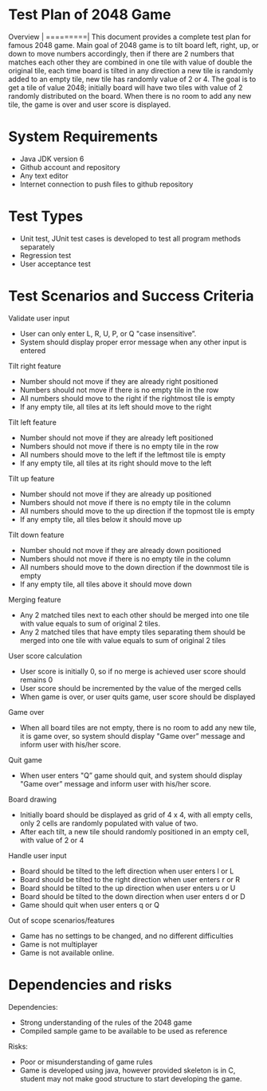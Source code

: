 
Test Plan of 2048 Game 
=======================


Overview |
=========|
This document provides a complete test plan for famous 2048 game.
Main goal of 2048 game is to tilt board left, right, up, or down to move numbers accordingly, then if there are 2 numbers that matches each other 
they are combined in one tile with value of double the original tile, each time board is tilted in any direction a new tile is randomly added to an empty tile,
new tile has randomly value of 2 or 4.
The goal is to get a tile of value 2048; initially board will have two tiles with value of 2 randomly distributed on the board. 
When there is no room to add any new tile, the game is over and user score is displayed.


System Requirements 
====================
-	Java JDK version 6
-	Github account and repository
-	Any text editor
-	Internet connection to push files to github repository


Test Types 
===========
-	Unit  test, JUnit test cases is developed to test all program methods separately
-	Regression test
-	User acceptance test


Test Scenarios and Success Criteria
=====================================
Validate user input
-	User can only enter L, R, U, P, or Q "case insensitive”.
-	System should display proper error message when any other input is entered

Tilt right feature
-	Number should not move if they are already right positioned
-	Numbers should not move if there is no empty tile in the row
-	All numbers should move to the right if the rightmost tile is empty
-	If any empty tile, all tiles at its left should move to the right

Tilt left feature
-	Number should not move if they are already left positioned
-	Numbers should not move if there is no empty tile in the row
-	All numbers should move to the left if the leftmost tile is empty
-	If any empty tile, all tiles at its right should move to the left

Tilt up feature
-	Number should not move if they are already up positioned
-	Numbers should not move if there is no empty tile in the column
-	All numbers should move to the up direction if the topmost tile is empty
-	If any empty tile, all tiles below it should move up

Tilt down feature
-	Number should not move if they are already down positioned
-	Numbers should not move if there is no empty tile in the column
-	All numbers should move to the down direction if the downmost tile is empty
-	If any empty tile, all tiles above it should move down

Merging feature
-	Any 2 matched tiles next to each other should be merged into one tile with value equals to sum of original 2 tiles.
-	Any 2 matched tiles that have empty tiles separating them should be merged into one tile with value equals to sum of original 2 tiles

User score calculation
-	User score is initially 0, so if no merge is achieved user score should remains 0
-	User score should be incremented by the value of the merged cells
-	When game is over, or user quits game, user score should be displayed

Game over 
-	When all board tiles are not empty, there is no room to add any new tile, it is game over, 
so system should display "Game over” message and inform user with his/her score.

Quit game
-	When user enters "Q” game should quit, and system should display "Game over” message and inform user with his/her score.

Board drawing
-	Initially board should be displayed as grid of 4 x 4, with all empty cells, only 2 cells are randomly populated with value of two.
-	After each tilt, a new tile should randomly positioned in an empty cell, with value of 2 or 4

Handle user input
-	Board should be tilted to the left direction when user enters l or L
-	Board should be tilted to the right direction when user enters r or R
-	Board should be tilted to the up direction when user enters u or U
-	Board should be tilted to the down direction when user enters d or D
-	Game should quit when user enters q or Q

Out of scope scenarios/features
-	Game has no settings to be changed, and no different difficulties
-	Game is not multiplayer
-	Game is not available online.


Dependencies and risks
=======================

Dependencies:
-	Strong understanding of the rules of the 2048 game
-	Compiled sample game to be available to be used as reference

Risks:
-	Poor or misunderstanding of game rules
-	Game is developed using java, however provided skeleton is in C, student may not make good structure to start developing the game.
